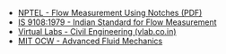 
<ul>
  <li><a href="https://nptel.ac.in/content/storage2/courses/105103021/module5/lecture23.pdf" target="_blank">
    NPTEL - Flow Measurement Using Notches (PDF)
  </a></li>
  <li><a href="https://archive.org/details/gov.in.is.9108.1979" target="_blank">
    IS 9108:1979 - Indian Standard for Flow Measurement
  </a></li>
  <li><a href="https://vlab.co.in/broad-area-civil-engineering" target="_blank">
    Virtual Labs - Civil Engineering (vlab.co.in)
  </a></li>
  <li><a href="https://ocw.mit.edu/courses/mechanical-engineering/2-25-advanced-fluid-mechanics-fall-2013/" target="_blank">
    MIT OCW - Advanced Fluid Mechanics
  </a></li>
</ul>
